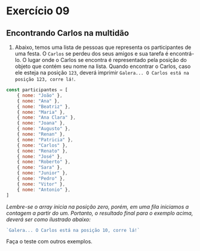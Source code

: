 # Exercício 09

## Encontrando Carlos na multidão

1. Abaixo, temos uma lista de pessoas que representa os participantes de uma festa. O `Carlos` se perdeu dos seus amigos e sua tarefa é encontrá-lo. O lugar onde o Carlos se encontra é representado pela posição do objeto que contém seu nome na lista. Quando encontrar o Carlos, caso ele esteja na posição `123`, deverá imprimir `Galera... O Carlos está na posição 123, corre lá!`.

```javascript
const participantes = [
    { nome: "João" },
    { nome: "Ana" },
    { nome: "Beatriz" },
    { nome: "Maria" },
    { nome: "Ana Clara" },
    { nome: "Joana" },
    { nome: "Augusto" },
    { nome: "Renan" },
    { nome: "Patricia" },
    { nome: "Carlos" },
    { nome: "Renato" },
    { nome: "José" },
    { nome: "Roberto" },
    { nome: "Sara" },
    { nome: "Junior" },
    { nome: "Pedro" },
    { nome: "Vitor" },
    { nome: "Antonio" },
]
```

_Lembre-se o array inicia na posição zero, porém, em uma fila iniciamos a contagem a partir do um. Portanto, o resultado final para o exemplo acima, deverá ser como ilustrado abaixo:_

```javascript
`Galera... O Carlos está na posição 10, corre lá!`
```

Faça o teste com outros exemplos.


